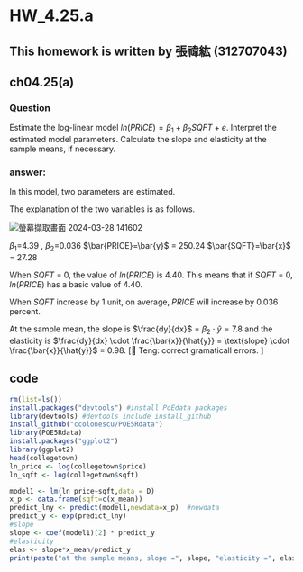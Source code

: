 # HW_4.25.a

## This homework is written by 張禕紘 (312707043)

## ch04.25(a)

### **Question**

Estimate the log-linear model $ln(PRICE)= \beta_1 + \beta_2SQFT + e$. Interpret the estimated model parameters. Calculate the slope and elasticity at the sample means, if necessary.

### answer:

In this model, two parameters are estimated.

The explanation of the two variables is as follows.

![螢幕擷取畫面 2024-03-28 141602](https://github.com/HWTeng-Course/202402-Financial-Econometrics/assets/161785685/d871a6a3-bf78-4368-a77c-de249eba6c78)


$\beta_1$=4.39 ,  $\beta_2$=0.036   $\bar{PRICE}=\bar{y}$ = 250.24   $\bar{SQFT}=\bar{x}$ = 27.28 

When $SQFT$ = 0, the value of $ln(PRICE)$ is 4.40. This means that if $SQFT$ = 0, $ln(PRICE)$ has a basic value of 4.40.

When $SQFT$ increase by 1 unit, on average, $PRICE$ will increase by 0.036 percent.

At the sample mean, the slope is  $\frac{dy}{dx}$  = $\beta_2 \cdot \hat{y}= 7.8$  and the elasticity is 
$\frac{dy}{dx} \cdot \frac{\bar{x}}{\hat{y}} = \text{slope} \cdot \frac{\bar{x}}{\hat{y}}$  = 0.98.
[🍎 Teng: correct gramaticall errors. ]

## code

``` r
rm(list=ls())
install.packages("devtools") #install PoEdata packages
library(devtools) #devtools include install_github
install_github("ccolonescu/POE5Rdata")
library(POE5Rdata)
install.packages("ggplot2")
library(ggplot2)
head(collegetown)
ln_price <- log(collegetown$price)  
ln_sqft <- log(collegetown$sqft)

model1 <- lm(ln_price~sqft,data = D)
x_p <- data.frame(sqft=c(x_mean))
predict_lny <- predict(model1,newdata=x_p)  #newdata
predict_y <- exp(predict_lny)
#slope
slope <- coef(model1)[2] * predict_y
#elasticity
elas <- slope*x_mean/predict_y
print(paste("at the sample means, slope =", slope, "elasticity =", elas))
